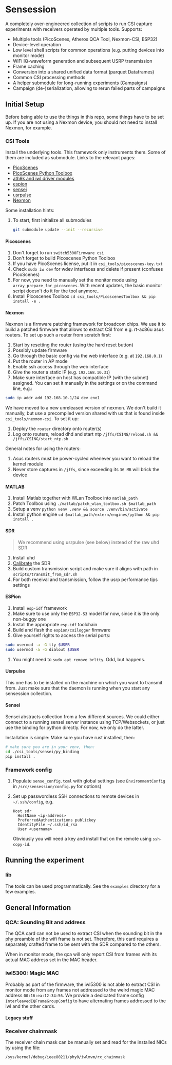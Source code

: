 # Sensession

A completely over-engineered collection of scripts to run CSI capture experiments
with receivers operated by multiple tools. Supports:

- Multiple tools (PicoScenes, Atheros QCA Tool, Nexmon-CSI, ESP32)
- Device-level operation
- Low level shell scripts for common operations (e.g. putting devices into monitor mode)
- WiFi IQ-waveform generation and subsequent USRP transmission
- Frame caching
- Conversion into a shared unified data format (parquet Dataframes)
- Common CSI processing methods
- A helper submodule for long-running experiments (Campaigns)
- Campaign (de-)serialization, allowing to rerun failed parts of campaigns


## Initial Setup

Before being able to use the things in this repo, some things have to be set up.
If you are not using a Nexmon device, you should not need to install Nexmon, for example.

### CSI Tools

Install the underlying tools. This framework only instruments them. Some of them are
included as submodule. Links to the relevant pages:

- [PicoScenes](https://ps.zpj.io/)
- [PicoScenes Python Toolbox](https://github.com/wifisensing/PicoScenes-Python-Toolbox.git)
- [ath9k and iwl driver modules](https://github.com/nzqo/csi-go.git)
- [espion](https://github.com/benjamin-kl/ESPion.git)
- [sensei](https://github.com/nzqo/sensei.git)
- [usrpulse](https://github.com/nzqo/usrpulse)
- [Nexmon](https://github.com/seemoo-lab/nexmon.git)

Some installation hints:

1. To start, first initialize all submodules

    ```bash
    git submodule update --init --recursive
    ```

#### Picoscenes

1. Don't forget to run `switch5300Firmware csi`
1. Don't forget to build Picoscenes Python Toolbox
1. If you have PicoScenes license, put it in `csi_tools/picoscenes-key.txt`
1. Check `sudo iw dev` for wdev interfaces and delete if present (confuses PicoScenes)
1. For now, you need to manually set the monitor mode using `array_prepare_for_picoscenes`.
With recent updates, the basic monitor script doesn't do it for the tool anymore..
1. Install Picoscenes Toolbox `cd csi_tools/PicoscenesToolbox && pip install -e .`

#### Nexmon

Nexmon is a firmware patching framework for broadcom chips. We use it to build a patched
firmware that allows to extract CSI from e.g. rt-ac86u asus routers. To set up such a
router from scratch first:

1. Start by resetting the router (using the hard reset button)
1. Possibly update firmware
1. Go through the basic config via the web interface (e.g. at `192.168.0.1`)
1. Put the router in AP mode
1. Enable ssh access through the web interface
1. Give the router a static IP (e.g. `192.168.10.31`)
1. Make sure interface on host has compatible IP (with the subnet) assigned. You can
  set it manually in the settings or on the command line, e.g.:

  ```bash
  sudo ip addr add 192.168.10.1/24 dev eno1
  ```

We have moved to a new unreleased version of nexmon. We don't build it manually,
but use a precompiled version shared with us that is found inside `csi_tools/nexmon-csi`.
To set it up:

1. Deploy the `router` directory onto router(s)
1. Log onto routers, reload dhd and start ntp `/jffs/CSING/reload.sh && /jffs/CSING/start_ntp.sh`

General notes for using the routers:

1. Asus routers must be power-cycled whenever you want to reload the kernel module
1. Never store captures in `/jffs`, since exceeding its `36 MB` will brick the device

#### MATLAB

1. Install Matlab together with WLan Toolbox into `matlab_path`
1. Patch Toolbox using `./matlab/patch_wlan_toolbox.sh $matlab_path`
1. Setup a venv `python venv .venv && source .venv/bin/activate` 
1. Install python engine `cd $matlab_path/extern/engines/python && pip install .`

#### SDR

> We recommend using usrpulse (see below) instead of the raw uhd SDR

1. Install uhd
1. [Calibrate](https://files.ettus.com/manual/page_calibration.html) the SDR
1. Build custom transmission script and make sure it aligns with path in
   `scripts/transmit_from_sdr.sh`
1. For both receival and transmission, follow the usrp performance tips settings

#### ESPion

1. Install `esp-idf` framework
1. Make sure to use only the `ESP32-S3` model for now, since it is the only non-buggy one
1. Install the appropriate `esp-idf` toolchain
1. Build and flash the `espion/csilogger` firmware
1. Give yourself rights to access the serial ports:

```bash
sudo usermod -a -G tty $USER
sudo usermod -a -G dialout $USER
```

1. You might need to `sudo apt remove brltty`. Odd, but happens.

#### Usrpulse

This one has to be installed on the machine on which you want to transmit from.
Just make sure that the daemon is running when you start any sensession collection.

#### Sensei

Sensei abstracts collection from a few different sources. We could either connect
to a running sensei server instance using TCP/Websockets, or just use the binding
for python directly. For now, we only do the latter.

Installation is simple: Make sure you have rust installed, then:

```bash
# make sure you are in your venv, then:
cd ./csi_tools/sensei/py_binding
pip install .
```

### Framework config

1. Populate `sense_config.toml` with global settings (see `EnvironmentConfig` in `/src/sensession/config.py` for options)
1. Set up passwordless SSH connections to remote devices in `~/.ssh/config`, e.g.

    ```config
    Host sdr
      HostName <ip-address>
      PreferredAuthentications publickey
      IdentityFile ~/.ssh/id_rsa
      User <username>
    ```

    Obviously you will need a key and install that on the remote using `ssh-copy-id`.

## Running the experiment

### lib

The tools can be used programmatically. See the `examples` directory
for a few examples.

## General Information

### QCA: Sounding Bit and address

The QCA card can not be used to extract CSI when the sounding bit in
the phy preamble of the wifi frame is not set. Therefore, this card
requires a separately crafted frame to be sent with the SDR compared
to the others.

When in monitor mode, the qca will only report CSI from frames with
its actual MAC address set in the MAC header.

### iwl5300: Magic MAC

Probably as part of the firmware, the iwl5300 is not able to extract
CSI in monitor mode from any frames not addressed to the weird magic
MAC address `00:16:ea:12:34:56`. We provide a dedicated frame config
`InterleavedIQFrameGroupConfig` to have alternating frames addressed
to the iwl and the other cards.

#### Legacy stuff

### Receiver chainmask

The receiver chain mask can be manually set and read for the installed NICs by
using the file:

```/sys/kernel/debug/ieee80211/phy0/iwlmvm/rx_chainmask```
